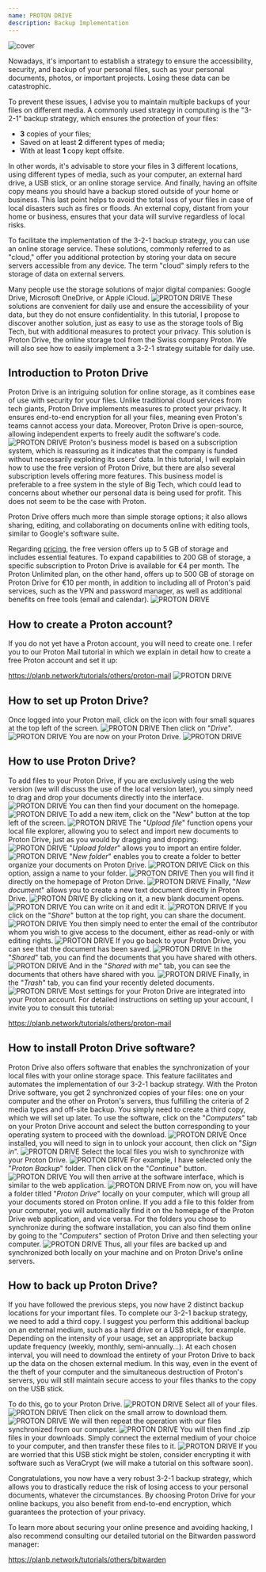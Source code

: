 ```yaml
---
name: PROTON DRIVE
description: Backup Implementation
---
```

![cover](assets/cover.webp)

Nowadays, it's important to establish a strategy to ensure the accessibility, security, and backup of your personal files, such as your personal documents, photos, or important projects. Losing these data can be catastrophic.

To prevent these issues, I advise you to maintain multiple backups of your files on different media. A commonly used strategy in computing is the "3-2-1" backup strategy, which ensures the protection of your files:
- **3** copies of your files;
- Saved on at least **2** different types of media;
- With at least **1** copy kept offsite.

In other words, it's advisable to store your files in 3 different locations, using different types of media, such as your computer, an external hard drive, a USB stick, or an online storage service. And finally, having an offsite copy means you should have a backup stored outside of your home or business. This last point helps to avoid the total loss of your files in case of local disasters such as fires or floods. An external copy, distant from your home or business, ensures that your data will survive regardless of local risks.

To facilitate the implementation of the 3-2-1 backup strategy, you can use an online storage service. These solutions, commonly referred to as "cloud," offer you additional protection by storing your data on secure servers accessible from any device. The term "cloud" simply refers to the storage of data on external servers.

Many people use the storage solutions of major digital companies: Google Drive, Microsoft OneDrive, or Apple iCloud.
![PROTON DRIVE](assets/notext/01.webp)
These solutions are convenient for daily use and ensure the accessibility of your data, but they do not ensure confidentiality. In this tutorial, I propose to discover another solution, just as easy to use as the storage tools of Big Tech, but with additional measures to protect your privacy. This solution is Proton Drive, the online storage tool from the Swiss company Proton. We will also see how to easily implement a 3-2-1 strategy suitable for daily use.

## Introduction to Proton Drive
Proton Drive is an intriguing solution for online storage, as it combines ease of use with security for your files. Unlike traditional cloud services from tech giants, Proton Drive implements measures to protect your privacy. It ensures end-to-end encryption for all your files, meaning even Proton's teams cannot access your data. Moreover, Proton Drive is open-source, allowing independent experts to freely audit the software's code.
![PROTON DRIVE](assets/notext/02.webp)
Proton's business model is based on a subscription system, which is reassuring as it indicates that the company is funded without necessarily exploiting its users' data. In this tutorial, I will explain how to use the free version of Proton Drive, but there are also several subscription levels offering more features. This business model is preferable to a free system in the style of Big Tech, which could lead to concerns about whether our personal data is being used for profit. This does not seem to be the case with Proton.

Proton Drive offers much more than simple storage options; it also allows sharing, editing, and collaborating on documents online with editing tools, similar to Google's software suite.

Regarding [pricing](https://proton.me/pricing), the free version offers up to 5 GB of storage and includes essential features. To expand capabilities to 200 GB of storage, a specific subscription to Proton Drive is available for €4 per month. The Proton Unlimited plan, on the other hand, offers up to 500 GB of storage on Proton Drive for €10 per month, in addition to including all of Proton's paid services, such as the VPN and password manager, as well as additional benefits on free tools (email and calendar).
![PROTON DRIVE](assets/notext/03.webp)
## How to create a Proton account?

If you do not yet have a Proton account, you will need to create one. I refer you to our Proton Mail tutorial in which we explain in detail how to create a free Proton account and set it up:

https://planb.network/tutorials/others/proton-mail
![PROTON DRIVE](assets/notext/04.webp)
## How to set up Proton Drive?

Once logged into your Proton mail, click on the icon with four small squares at the top left of the screen.
![PROTON DRIVE](assets/notext/05.webp)
Then click on "*Drive*".
![PROTON DRIVE](assets/notext/06.webp)
You are now on your Proton Drive.
![PROTON DRIVE](assets/notext/07.webp)
## How to use Proton Drive?
To add files to your Proton Drive, if you are exclusively using the web version (we will discuss the use of the local version later), you simply need to drag and drop your documents directly into the interface.
![PROTON DRIVE](assets/notext/08.webp)
You can then find your document on the homepage.
![PROTON DRIVE](assets/notext/09.webp)
To add a new item, click on the "*New*" button at the top left of the screen.
![PROTON DRIVE](assets/notext/10.webp)
The "*Upload file*" function opens your local file explorer, allowing you to select and import new documents to Proton Drive, just as you would by dragging and dropping.
![PROTON DRIVE](assets/notext/11.webp)
"*Upload folder*" allows you to import an entire folder.
![PROTON DRIVE](assets/notext/12.webp)
"*New folder*" enables you to create a folder to better organize your documents on Proton Drive.
![PROTON DRIVE](assets/notext/13.webp)
Click on this option, assign a name to your folder.
![PROTON DRIVE](assets/notext/14.webp)
Then you will find it directly on the homepage of Proton Drive.
![PROTON DRIVE](assets/notext/15.webp)
Finally, "*New document*" allows you to create a new text document directly in Proton Drive.
![PROTON DRIVE](assets/notext/16.webp)
By clicking on it, a new blank document opens.
![PROTON DRIVE](assets/notext/17.webp)
You can write on it and edit it.
![PROTON DRIVE](assets/notext/18.webp)
If you click on the "*Share*" button at the top right, you can share the document.
![PROTON DRIVE](assets/notext/19.webp)
You then simply need to enter the email of the contributor whom you wish to give access to the document, either as read-only or with editing rights.
![PROTON DRIVE](assets/notext/20.webp)
If you go back to your Proton Drive, you can see that the document has been saved.
![PROTON DRIVE](assets/notext/21.webp)
In the "*Shared*" tab, you can find the documents that you have shared with others.
![PROTON DRIVE](assets/notext/22.webp)
And in the "*Shared with me*" tab, you can see the documents that others have shared with you.
![PROTON DRIVE](assets/notext/23.webp)
Finally, in the "*Trash*" tab, you can find your recently deleted documents.
![PROTON DRIVE](assets/notext/24.webp)
Most settings for your Proton Drive are integrated into your Proton account. For detailed instructions on setting up your account, I invite you to consult this tutorial:

https://planb.network/tutorials/others/proton-mail

## How to install Proton Drive software?
Proton Drive also offers software that enables the synchronization of your local files with your online storage space. This feature facilitates and automates the implementation of our 3-2-1 backup strategy. With the Proton Drive software, you get 2 synchronized copies of your files: one on your computer and the other on Proton's servers, thus fulfilling the criteria of 2 media types and off-site backup. You simply need to create a third copy, which we will set up later.
To use the software, click on the "*Computers*" tab on your Proton Drive account and select the button corresponding to your operating system to proceed with the download.
![PROTON DRIVE](assets/notext/25.webp)
Once installed, you will need to sign in to unlock your account, then click on "*Sign in*".
![PROTON DRIVE](assets/notext/26.webp)
Select the local files you wish to synchronize with your Proton Drive.
![PROTON DRIVE](assets/notext/27.webp)
For example, I have selected only the "*Proton Backup*" folder. Then click on the "*Continue*" button.
![PROTON DRIVE](assets/notext/28.webp)
You will then arrive at the software interface, which is similar to the web application.
![PROTON DRIVE](assets/notext/29.webp)
From now on, you will have a folder titled "*Proton Drive*" locally on your computer, which will group all your documents stored on Proton online. If you add a file to this folder from your computer, you will automatically find it on the homepage of the Proton Drive web application, and vice versa. For the folders you chose to synchronize during the software installation, you can also find them online by going to the "*Computers*" section of Proton Drive and then selecting your computer.
![PROTON DRIVE](assets/notext/30.webp)
Thus, all your files are backed up and synchronized both locally on your machine and on Proton Drive's online servers.

## How to back up Proton Drive?

If you have followed the previous steps, you now have 2 distinct backup locations for your important files. To complete our 3-2-1 backup strategy, we need to add a third copy.
I suggest you perform this additional backup on an external medium, such as a hard drive or a USB stick, for example. Depending on the intensity of your usage, set an appropriate backup update frequency (weekly, monthly, semi-annually...). At each chosen interval, you will need to download the entirety of your Proton Drive to back up the data on the chosen external medium. In this way, even in the event of the theft of your computer and the simultaneous destruction of Proton's servers, you will still maintain secure access to your files thanks to the copy on the USB stick.

To do this, go to your Proton Drive.
![PROTON DRIVE](assets/notext/31.webp)
Select all of your files.
![PROTON DRIVE](assets/notext/32.webp)
Then click on the small arrow to download them.
![PROTON DRIVE](assets/notext/33.webp)
We will then repeat the operation with our files synchronized from our computer.
![PROTON DRIVE](assets/notext/34.webp)
You will then find .zip files in your downloads. Simply connect the external medium of your choice to your computer, and then transfer these files to it.
![PROTON DRIVE](assets/notext/35.webp)
If you are worried that this USB stick might be stolen, consider encrypting it with software such as VeraCrypt (we will make a tutorial on this software soon).

Congratulations, you now have a very robust 3-2-1 backup strategy, which allows you to drastically reduce the risk of losing access to your personal documents, whatever the circumstances. By choosing Proton Drive for your online backups, you also benefit from end-to-end encryption, which guarantees the protection of your privacy.

To learn more about securing your online presence and avoiding hacking, I also recommend consulting our detailed tutorial on the Bitwarden password manager:

https://planb.network/tutorials/others/bitwarden